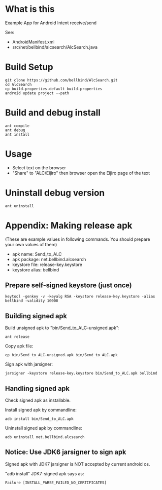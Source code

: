 # What is this

Example App for Android Intent receive/send

See:

- AndroidManifest.xml
- src/net/bellbind/alcsearch/AlcSearch.java

# Build Setup

    git clone https://github.com/bellbind/AlcSearch.git
    cd AlcSearch
    cp build.properties.default build.properties
    android update project --path

# Build and debug install

    ant compile
    ant debug
    ant install

# Usage

- Select text on the browser
- "Share" to "ALC/Eijiro" then browser open the Eijiro page of the text

# Uninstall debug version

    ant uninstall

# Appendix: Making release apk

(These are example values in following commands. 
You should prepare your own values of them)

- apk name: Send_to_ALC
- apk package: net.bellbind.alcsearch
- keystore file: release-key.keystore
- keystore alias: bellbind

## Prepare self-signed keystore (just once)

    keytool -genkey -v -keyalg RSA -keystore release-key.keystore -alias bellbind -validity 10000

## Building signed apk

Build unsigned apk to "bin/Send_to_ALC-unsigned.apk":

    ant release

Copy apk file:

    cp bin/Send_to_ALC-unsigned.apk bin/Send_to_ALC.apk

Sign apk with jarsigner:

    jarsigner -keystore release-key.keystore bin/Send_to_ALC.apk bellbind

## Handling signed apk

Check signed apk as installable. 

Install signed apk by commandline:

    adb install bin/Send_to_ALC.apk

Uninstall signed apk by commandline:

    adb uninstall net.bellbind.alcsearch

## Notice: Use JDK6 jarsigner to sign apk

Signed apk with JDK7 jarsigner is NOT accepted by current android os.

"adb install" JDK7-signed apk says as:

    Failure [INSTALL_PARSE_FAILED_NO_CERTIFICATES]

